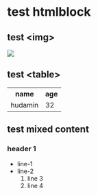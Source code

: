 # test htmlblock

## test \<img>
<img src="./a.png">


## test \<table>

<table>
<tr>
<th>name</th>
<th>age</th>
</tr>
<tr>
<td>hudamin</td>
<td>32</td>
</tr>
</table>


## test mixed content

<div>

### header 1

* line-1
* line-2
    1. line 3
    1. line 4

</div>

